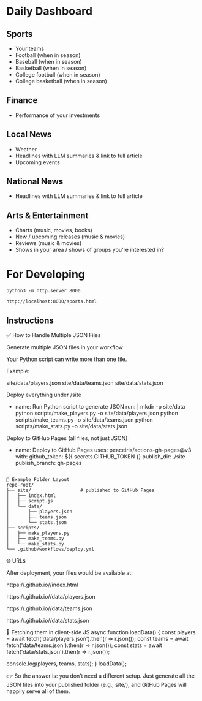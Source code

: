 # Daily Dashboard

## Sports
- Your teams
- Football (when in season)
- Baseball (when in season)
- Basketball (when in season)
- College football (when in season)
- College basketball (when in season)

## Finance
- Performance of your investments

## Local News
- Weather
- Headlines with LLM summaries & link to full article
- Upcoming events

## National News
- Headlines with LLM summaries & link to full article

## Arts & Entertainment
- Charts (music, movies, books)
- New / upcoming releases (music & movies)
- Reviews (music & movies)
- Shows in your area / shows of groups you're interested in?


# For Developing

`python3 -m http.server 8000`

`http://localhost:8000/sports.html`


## Instructions

✅ How to Handle Multiple JSON Files

Generate multiple JSON files in your workflow

Your Python script can write more than one file.

Example:

site/data/players.json
site/data/teams.json
site/data/stats.json


Deploy everything under /site

- name: Run Python script to generate JSON
  run: |
    mkdir -p site/data
    python scripts/make_players.py -o site/data/players.json
    python scripts/make_teams.py -o site/data/teams.json
    python scripts/make_stats.py -o site/data/stats.json


Deploy to GitHub Pages (all files, not just JSON)

- name: Deploy to GitHub Pages
  uses: peaceiris/actions-gh-pages@v3
  with:
    github_token: ${{ secrets.GITHUB_TOKEN }}
    publish_dir: ./site
    publish_branch: gh-pages

```

📂 Example Folder Layout
repo-root/
├── site/                  # published to GitHub Pages
│   ├── index.html
│   ├── script.js
│   └── data/
│       ├── players.json
│       ├── teams.json
│       └── stats.json
├── scripts/
│   ├── make_players.py
│   ├── make_teams.py
│   └── make_stats.py
└── .github/workflows/deploy.yml

```

🌐 URLs

After deployment, your files would be available at:

https://<username>.github.io/<repo>/index.html

https://<username>.github.io/<repo>/data/players.json

https://<username>.github.io/<repo>/data/teams.json

https://<username>.github.io/<repo>/data/stats.json

🎯 Fetching them in client-side JS
async function loadData() {
  const players = await fetch('data/players.json').then(r => r.json());
  const teams = await fetch('data/teams.json').then(r => r.json());
  const stats = await fetch('data/stats.json').then(r => r.json());

  console.log(players, teams, stats);
}
loadData();


👉 So the answer is: you don’t need a different setup. Just generate all the JSON files into your published folder (e.g., site/), and GitHub Pages will happily serve all of them.